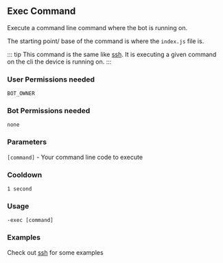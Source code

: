 ## Exec Command
Execute a command line command where the bot is running on.

The starting point/ base of the command is where the `index.js` file is.

::: tip 
This command is the same like [ssh](./ssh.md).
It is executing a given command on the cli the device is running on.
:::

### User Permissions needed
`BOT_OWNER`

### Bot Permissions needed
`none`

### Parameters
`[command]` - Your command line code to execute

### Cooldown
`1 second`

### Usage
`-exec [command]`

### Examples
Check out [ssh](./ssh.md) for some examples
